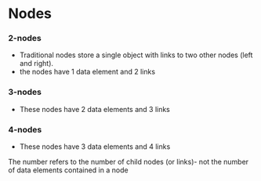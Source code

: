 # Nodes

### 2-nodes

* Traditional nodes store a single object with links to two other nodes (left and right).
* the nodes have 1 data element and 2 links

### 3-nodes

* These nodes have 2 data elements and 3 links

### 4-nodes

* These nodes have 3 data elements and 4 links

The number refers to the number of child nodes (or links)- not the number of data elements contained in a node
